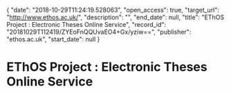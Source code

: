{
  "date": "2018-10-29T11:24:19.528063", 
  "open_access": true, 
  "target_url": "http://www.ethos.ac.uk/", 
  "description": "", 
  "end_date": null, 
  "title": "EThOS Project : Electronic Theses Online Service", 
  "record_id": "20181029T112419/ZYEoFnQQUvaEO4+Gx/yziw==", 
  "publisher": "ethos.ac.uk", 
  "start_date": null
}

# EThOS Project : Electronic Theses Online Service

